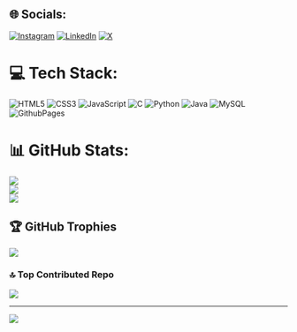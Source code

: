 
## 🌐 Socials:
[![Instagram](https://img.shields.io/badge/Instagram-%23E4405F.svg?logo=Instagram&logoColor=white)](https://instagram.com/ganeshrawool_18) [![LinkedIn](https://img.shields.io/badge/LinkedIn-%230077B5.svg?logo=linkedin&logoColor=white)](https://www.linkedin.com/in/ganesh-rawool-4287932a9/) [![X](https://img.shields.io/badge/X-black.svg?logo=X&logoColor=white)](https://x.com/@ganeshrawool07) 

# 💻 Tech Stack:
![HTML5](https://img.shields.io/badge/html5-%23E34F26.svg?style=flat&logo=html5&logoColor=white) ![CSS3](https://img.shields.io/badge/css3-%231572B6.svg?style=flat&logo=css3&logoColor=white) ![JavaScript](https://img.shields.io/badge/javascript-%23323330.svg?style=flat&logo=javascript&logoColor=%23F7DF1E) ![C](https://img.shields.io/badge/c-%2300599C.svg?style=flat&logo=c&logoColor=white) ![Python](https://img.shields.io/badge/python-3670A0?style=flat&logo=python&logoColor=ffdd54) ![Java](https://img.shields.io/badge/java-%23ED8B00.svg?style=flat&logo=openjdk&logoColor=white) ![MySQL](https://img.shields.io/badge/mysql-%2300000f.svg?style=flat&logo=mysql&logoColor=white) ![GithubPages](https://img.shields.io/badge/github%20pages-121013?style=flat&logo=github&logoColor=white)
# 📊 GitHub Stats:
![](https://github-readme-stats.vercel.app/api?username=GaneshRawool18&theme=blue-green&hide_border=false&include_all_commits=false&count_private=false)<br/>
![](https://github-readme-streak-stats.herokuapp.com/?user=GaneshRawool18&theme=blue-green&hide_border=false)<br/>
![](https://github-readme-stats.vercel.app/api/top-langs/?username=GaneshRawool18&theme=blue-green&hide_border=false&include_all_commits=false&count_private=false&layout=compact)

## 🏆 GitHub Trophies
![](https://github-profile-trophy.vercel.app/?username=GaneshRawool18&theme=discord&no-frame=false&no-bg=true&margin-w=4)

### 🔝 Top Contributed Repo
![](https://github-contributor-stats.vercel.app/api?username=GaneshRawool18&limit=5&theme=algolia&combine_all_yearly_contributions=true)

---
[![](https://visitcount.itsvg.in/api?id=GaneshRawool18&icon=0&color=0)](https://visitcount.itsvg.in)

<!-- Proudly created with GPRM ( https://gprm.itsvg.in ) -->
